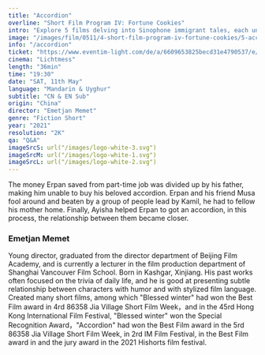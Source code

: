 ```yaml
---
title: "Accordion"
overline: "Short Film Program IV: Fortune Cookies"
intro: "Explore 5 films delving into Sinophone immigrant tales, each unveiling unique diasporic fortunes. From Brooklyn to Portugal, Iowa City to Xinjiang. Dive into layered identities - gender/sexuality, an \"archive of feelings\"."
image: "/images/film/0511/4-short-film-program-iv-fortune-cookies/5-accordion.jpg"
info: "/accordion"
ticket: "https://www.eventim-light.com/de/a/6609653825becd31e4790537/e/661998c70809495cf25d229c"
cinema: "Lichtmess"
length: "36min"
time: "19:30"
date: "SAT, 11th May"
language: "Mandarin & Uyghur"
subtitle: "CN & EN Sub"
origin: "China"
director: "Emetjan Memet"
genre: "Fiction Short"
year: "2021"
resolution: "2K"
qa: "Q&A"
imageSrcS: url("/images/logo-white-3.svg")
imageSrcM: url("/images/logo-white-1.svg")
imageSrcL: url("/images/logo-white-2.svg")
---
```


The money Erpan saved from part-time job was divided up by his father, making him unable to buy his beloved accordion. Erpan and his friend Musa fool around and beaten by a group of people lead by Kamil, he had to fellow his mother home. Finally, Ayisha helped Erpan to got an accordion, in this process, the relationship between them became closer. 


### Emetjan Memet
Young director, graduated from the director department of Beijing Film Academy, and is currently a lecturer in the film production department of Shanghai Vancouver Film School. Born in Kashgar, Xinjiang. His past works often focused on the trivia of daily life, and he is good at presenting subtle relationship between characters with humor and with stylized film language. Created many short films, among which "Blessed winter" had won the Best Film award in 4rd 86358 Jia Village Short Film Week，and in the 45rd Hong Kong International Film Festival, "Blessed winter" won the Special Recognition Award，"Accordion" had won the Best Film award in the 5rd 86358 Jia Village Short Film Week, in 2rd IM Film Festival, in the Best Film award in and the jury award in the 2021 Hishorts film festival.
